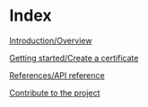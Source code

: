 # Index

[Introduction/Overview](overview.md)

[Getting started/Create a certificate](/getting-started/create-certificate.md)

[References/API reference](https://certification-api.iota.org/docs/#iota-certification-api)

[Contribute to the project](contribute.md)